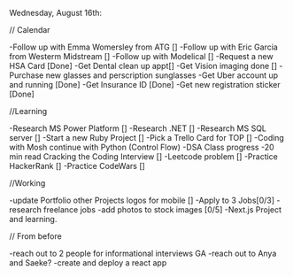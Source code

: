 Wednesday, August 16th:

// Calendar

-Follow up with Emma Womersley from ATG []
-Follow up with Eric Garcia from Westerm Midstream []
-Follow up with Modelical []
-Request a new HSA Card [Done]
    -Get Dental clean up appt[]
    -Get Vision imaging done []
    -Purchase new glasses and perscription sunglasses
-Get Uber account up and running [Done]
    -Get Insurance ID [Done]
    -Get new registration sticker [Done]

//Learning

-Research MS Power Platform []
-Research .NET []
-Research MS SQL server []
-Start a new Ruby Project []
-Pick a Trello Card for TOP []
-Coding with Mosh continue with Python (Control Flow)
-DSA Class progress
-20 min read Cracking the Coding Interview []
-Leetcode problem []
-Practice HackerRank []
-Practice CodeWars []

//Working

-update Portfolio other Projects logos for mobile []
-Apply to 3 Jobs[0/3]
-research freelance jobs
-add photos to stock images [0/5]
-Next.js Project and learning.

// From before

-reach out to 2 people for informational interviews GA
-reach out to Anya and Saeke?
-create and deploy a react app
